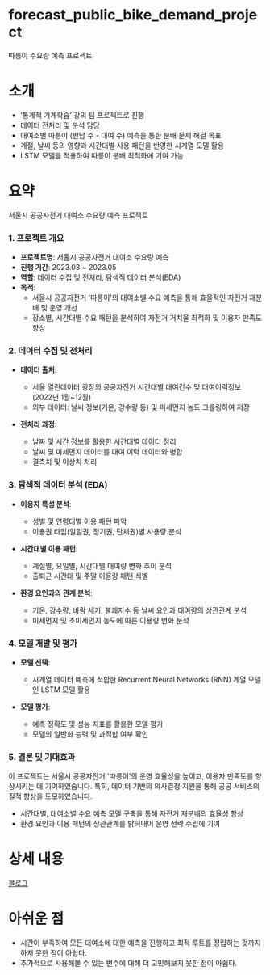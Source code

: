 # forecast_public_bike_demand_project
따릉이 수요량 예측 프로젝트

# 소개

- ‘통계적 기계학습’ 강의 팀 프로젝트로 진행
- 데이터 전처리 및 분석 담당
- 대여소별 따릉이 (반납 수 - 대여 수) 예측을 통한 분배 문제 해결 목표
- 계절, 날씨 등의 영향과 시간대별 사용 패턴을 반영한 시계열 모델 활용
- LSTM 모델을 적용하여 따릉이 분배 최적화에 기여 가능

# 요약
서울시 공공자전거 대여소 수요량 예측 프로젝트

### 1. 프로젝트 개요

- **프로젝트명**: 서울시 공공자전거 대여소 수요량 예측
- **진행 기간**: 2023.03 ~ 2023.05
- **역할**: 데이터 수집 및 전처리, 탐색적 데이터 분석(EDA)
- **목적**:
  - 서울시 공공자전거 '따릉이'의 대여소별 수요 예측을 통해 효율적인 자전거 재분배 및 운영 개선
  - 장소별, 시간대별 수요 패턴을 분석하여 자전거 거치율 최적화 및 이용자 만족도 향상

### 2. 데이터 수집 및 전처리

- **데이터 출처**:
  - 서울 열린데이터 광장의 공공자전거 시간대별 대여건수 및 대여이력정보 (2022년 1월~12월)
  - 외부 데이터: 날씨 정보(기온, 강수량 등) 및 미세먼지 농도 크롤링하여 저장

- **전처리 과정**:
  - 날짜 및 시간 정보를 활용한 시간대별 데이터 정리
  - 날씨 및 미세먼지 데이터를 대여 이력 데이터와 병합
  - 결측치 및 이상치 처리

### 3. 탐색적 데이터 분석 (EDA)

- **이용자 특성 분석**:
  - 성별 및 연령대별 이용 패턴 파악
  - 이용권 타입(일일권, 정기권, 단체권)별 사용량 분석

- **시간대별 이용 패턴**:
  - 계절별, 요일별, 시간대별 대여량 변화 추이 분석
  - 출퇴근 시간대 및 주말 이용량 패턴 식별

- **환경 요인과의 관계 분석**:
  - 기온, 강수량, 바람 세기, 불쾌지수 등 날씨 요인과 대여량의 상관관계 분석
  - 미세먼지 및 초미세먼지 농도에 따른 이용량 변화 분석

### 4. 모델 개발 및 평가

- **모델 선택**:
  - 시계열 데이터 예측에 적합한 Recurrent Neural Networks (RNN) 계열 모델인 LSTM 모델 활용

- **모델 평가**:
  - 예측 정확도 및 성능 지표를 활용한 모델 평가
  - 모델의 일반화 능력 및 과적합 여부 확인

### 5. 결론 및 기대효과
이 프로젝트는 서울시 공공자전거 '따릉이'의 운영 효율성을 높이고, 이용자 만족도를 향상시키는 데 기여하였습니다. 특히, 데이터 기반의 의사결정 지원을 통해 공공 서비스의 질적 향상을 도모하였습니다.
- 시간대별, 대여소별 수요 예측 모델 구축을 통해 자전거 재분배의 효율성 향상
- 환경 요인과 이용 패턴의 상관관계를 밝혀내어 운영 전략 수립에 기여

# 상세 내용
[블로그](https://ityunseo.tistory.com/43)
  
# 아쉬운 점
- 시간이 부족하여 모든 대여소에 대한 예측을 진행하고 최적 루트를 정립하는 것까지 하지 못한 점이 아쉽다.
- 추가적으로 사용해볼 수 있는 변수에 대해 더 고민해보지 못한 점이 아쉽다.

